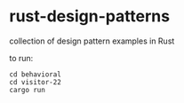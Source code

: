 # rust-design-patterns

collection of design pattern examples in Rust 


to run:

```
cd behavioral
cd visitor-22
cargo run
```
